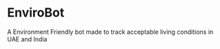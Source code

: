 # EnviroBot

A Environment Friendly bot made to track acceptable living conditions in UAE and India


